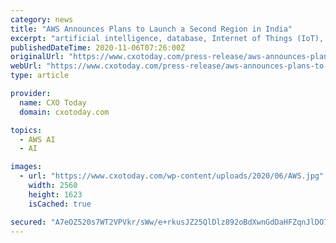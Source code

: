 ```yaml
---
category: news
title: "AWS Announces Plans to Launch a Second Region in India"
excerpt: "artificial intelligence, database, Internet of Things (IoT), machine learning, mobile services, serverless, and more to drive innovation. Customers and APN Partners welcome the news of the AWS ..."
publishedDateTime: 2020-11-06T07:26:00Z
originalUrl: "https://www.cxotoday.com/press-release/aws-announces-plans-to-launch-a-second-region-in-india/"
webUrl: "https://www.cxotoday.com/press-release/aws-announces-plans-to-launch-a-second-region-in-india/"
type: article

provider:
  name: CXO Today
  domain: cxotoday.com

topics:
  - AWS AI
  - AI

images:
  - url: "https://www.cxotoday.com/wp-content/uploads/2020/06/AWS.jpg"
    width: 2560
    height: 1623
    isCached: true

secured: "A7eOZ520s7WT2VPVkr/sWw/e+rkusJZ25QlDlz892oBdXwnGdDaHFZqnJlDO74RqpcZubOqi2pJdWkIsuktdT30dQ117laP2viINMFPuYOZzbZVzqw+T+A/mYO8r6iSGk6QnJ5YJnQdcKGSEfnMG6HGbfi62MLbUd0WJywrlUpWKvcwXi1dQSA5eyI6SoF5RGrApGWfX2+tlGHSuftOh7s44S7sGtNU98kqzvxb6qgYtuR80WqXRX0bnhnVC5kD3NGpA31NEyDlHYBahPzL46Qwu1Mbbh77ToB8qHadfdBDkDbd9hlk73vo3BDp7pqTp/r3SPhXfqkC57G0N8+ZJs6297RdOJjRUe9g6/zsFSJw=;W17w1jZjQhl1WpW/+1bSyA=="
---
```



